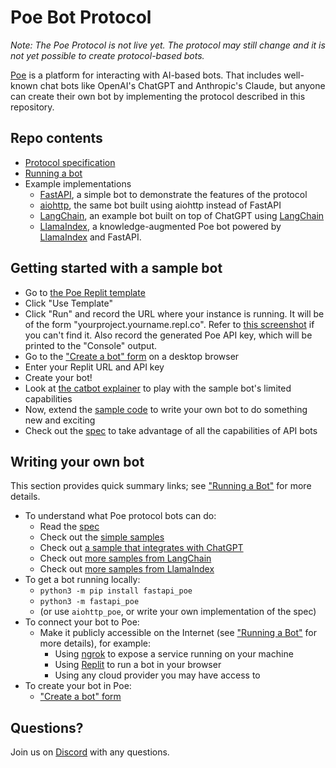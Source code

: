 # Poe Bot Protocol

_Note: The Poe Protocol is not live yet. The protocol may still change and it is not yet
possible to create protocol-based bots._

[Poe](https://poe.com) is a platform for interacting with AI-based bots. That includes
well-known chat bots like OpenAI's ChatGPT and Anthropic's Claude, but anyone can create
their own bot by implementing the protocol described in this repository.

## Repo contents

- [Protocol specification](./docs/spec.md)
- [Running a bot](./docs/running-a-bot.md)
- Example implementations
  - [FastAPI](./fastapi_poe/), a simple bot to demonstrate the features of the protocol
  - [aiohttp](./aiohttp_poe/), the same bot built using aiohttp instead of FastAPI
  - [LangChain](./langchain_poe/), an example bot built on top of ChatGPT using
    [LangChain](https://github.com/hwchase17/langchain)
  - [LlamaIndex](./llama_poe/), a knowledge-augmented Poe bot powered by
    [LlamaIndex](https://gpt-index.readthedocs.io/en/latest/) and FastAPI.

## Getting started with a sample bot

- Go to
  [the Poe Replit template](https://replit.com/@JelleZijlstra2/Poe-API-Template?v=1)
- Click "Use Template"
- Click "Run" and record the URL where your instance is running. It will be of the form
  "yourproject.yourname.repl.co". Refer to [this screenshot](./docs/images/replit.png)
  if you can't find it. Also record the generated Poe API key, which will be printed to
  the "Console" output.
- Go to the ["Create a bot" form](https://poe.com/create_bot?api=1) on a desktop browser
- Enter your Replit URL and API key
- Create your bot!
- Look at [the catbot explainer](/docs/catbot.md) to play with the sample bot's limited
  capabilities
- Now, extend the [sample code](./fastapi_poe/src/fastapi_poe/samples/) to write your
  own bot to do something new and exciting
- Check out the [spec](/docs/spec.md) to take advantage of all the capabilities of API
  bots

## Writing your own bot

This section provides quick summary links; see ["Running a Bot"](/docs/running-a-bot.md)
for more details.

- To understand what Poe protocol bots can do:
  - Read the [spec](./docs/spec.md)
  - Check out the [simple samples](./fastapi_poe/src/fastapi_poe/samples/)
  - Check out
    [a sample that integrates with ChatGPT](./langchain_poe/src/langchain_poe/poe.py)
  - Check out
    [more samples from LangChain](https://github.com/langchain-ai/langchain-template-poe-fastapi)
  - Check out [more samples from LlamaIndex](https://github.com/run-llama/llama-api)
- To get a bot running locally:
  - `python3 -m pip install fastapi_poe`
  - `python3 -m fastapi_poe`
  - (or use `aiohttp_poe`, or write your own implementation of the spec)
- To connect your bot to Poe:
  - Make it publicly accessible on the Internet (see
    ["Running a Bot"](./docs//running-a-bot.md) for more details), for example:
    - Using [ngrok](https://ngrok.com/) to expose a service running on your machine
    - Using [Replit](https://replit.com/) to run a bot in your browser
    - Using any cloud provider you may have access to
- To create your bot in Poe:
  - ["Create a bot" form](https://poe.com/create_bot?api=1)

## Questions?

Join us on [Discord](https://discord.gg/TKxT6kBpgm) with any questions.
